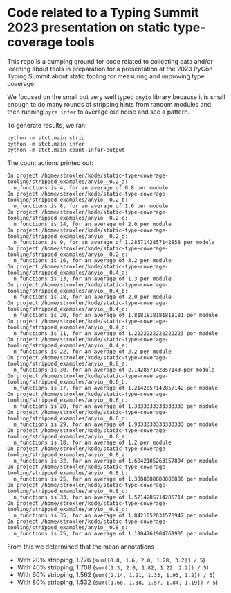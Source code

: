 # Code related to a Typing Summit 2023 presentation on static type-coverage tools


This repo is a dumping ground for code related to collecting data and/or
learning about tools in preparation for a presentation at the 2023 PyCon Typing
Summit about static tooling for measuring and improving type coverage.

We focused on the small but very well typed `anyio` library because it is small
enough to do many rounds of stripping hints from random modules and then
running `pyre infer` to average out noise and see a pattern.


To generate results, we ran:
```
python -m stct.main strip
python -m stct.main infer
python -m stct.main count-infer-output
```

The count actions printed out:
```
On project /home/stroxler/kode/static-type-coverage-tooling/stripped_examples/anyio__0.2_a:
  n_functions is 4, for an average of 0.8 per module
On project /home/stroxler/kode/static-type-coverage-tooling/stripped_examples/anyio__0.2_b:
  n_functions is 8, for an average of 1.6 per module
On project /home/stroxler/kode/static-type-coverage-tooling/stripped_examples/anyio__0.2_c:
  n_functions is 14, for an average of 2.0 per module
On project /home/stroxler/kode/static-type-coverage-tooling/stripped_examples/anyio__0.2_d:
  n_functions is 9, for an average of 1.2857142857142858 per module
On project /home/stroxler/kode/static-type-coverage-tooling/stripped_examples/anyio__0.2_e:
  n_functions is 16, for an average of 3.2 per module
On project /home/stroxler/kode/static-type-coverage-tooling/stripped_examples/anyio__0.4_a:
  n_functions is 13, for an average of 1.3 per module
On project /home/stroxler/kode/static-type-coverage-tooling/stripped_examples/anyio__0.4_b:
  n_functions is 18, for an average of 2.0 per module
On project /home/stroxler/kode/static-type-coverage-tooling/stripped_examples/anyio__0.4_c:
  n_functions is 20, for an average of 1.8181818181818181 per module
On project /home/stroxler/kode/static-type-coverage-tooling/stripped_examples/anyio__0.4_d:
  n_functions is 11, for an average of 1.2222222222222223 per module
On project /home/stroxler/kode/static-type-coverage-tooling/stripped_examples/anyio__0.4_e:
  n_functions is 22, for an average of 2.2 per module
On project /home/stroxler/kode/static-type-coverage-tooling/stripped_examples/anyio__0.6_a:
  n_functions is 30, for an average of 2.142857142857143 per module
On project /home/stroxler/kode/static-type-coverage-tooling/stripped_examples/anyio__0.6_b:
  n_functions is 17, for an average of 1.2142857142857142 per module
On project /home/stroxler/kode/static-type-coverage-tooling/stripped_examples/anyio__0.6_c:
  n_functions is 20, for an average of 1.3333333333333333 per module
On project /home/stroxler/kode/static-type-coverage-tooling/stripped_examples/anyio__0.6_d:
  n_functions is 29, for an average of 1.9333333333333333 per module
On project /home/stroxler/kode/static-type-coverage-tooling/stripped_examples/anyio__0.6_e:
  n_functions is 18, for an average of 1.2 per module
On project /home/stroxler/kode/static-type-coverage-tooling/stripped_examples/anyio__0.8_a:
  n_functions is 32, for an average of 1.6842105263157894 per module
On project /home/stroxler/kode/static-type-coverage-tooling/stripped_examples/anyio__0.8_b:
  n_functions is 25, for an average of 1.3888888888888888 per module
On project /home/stroxler/kode/static-type-coverage-tooling/stripped_examples/anyio__0.8_c:
  n_functions is 33, for an average of 1.5714285714285714 per module
On project /home/stroxler/kode/static-type-coverage-tooling/stripped_examples/anyio__0.8_d:
  n_functions is 35, for an average of 1.8421052631578947 per module
On project /home/stroxler/kode/static-type-coverage-tooling/stripped_examples/anyio__0.8_e:
  n_functions is 25, for an average of 1.1904761904761905 per module
```

From this we determined that the mean annotations
- With 20% stripping, 1.776 (`sum([0.8, 1.6, 2.0, 1.28, 3.2]) / 5`)
- With 40% stripping, 1.708 (`sum([1.3, 2.0, 1.82, 1.22, 2.2]) / 5`)
- With 60% stripping, 1.562 (`sum([2.14, 1.21, 1.33, 1.93, 1.2]) / 5`)
- With 80% stripping, 1.532 (`sum([1.68, 1.38, 1.57, 1.84, 1.19]) / 5`)
